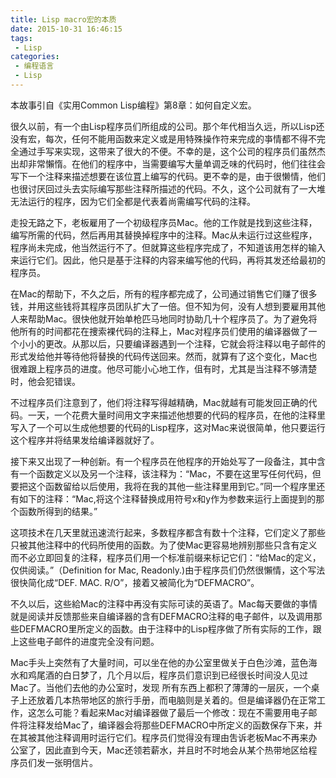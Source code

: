 ```yaml
---
title: Lisp macro宏的本质
date: 2015-10-31 16:46:15
tags: 
 - Lisp
categories: 
 - 编程语言
 - Lisp
---
```

本故事引自《实用Common Lisp编程》第8章：如何自定义宏。

很久以前，有一个由Lisp程序员们所组成的公司。那个年代相当久远，所以Lisp还没有宏，每次，任何不能用函数来定义或是用特殊操作符来完成的亊情都不得不完全通过手写来实现，这带来了很大的不便。不幸的是，这个公司的程序员们虽然杰出却非常懶惰。在他们的程序中，当需要编写大量单调乏味的代码时，他们往往会写下一个注释来描述想要在该位罝上编写的代码。更不幸的是，由于很懒情，他们也很讨厌回过头去实际编写那些注释所描述的代码。不久，这个公司就有了一大堆无法运行的程序，因为它们全都是代表着尚需编写代码的注释。

走投无路之下，老板雇用了一个初级程序员Mac。他的工作就是找到这些注释，编写所需的代码，然后再用其替换掉程序中的注释。Mac从未运行过这些程序，程序尚未完成，他当然运行不了。但就算这些程序完成了，不知道该用怎样的输入来运行它们。因此，他只是基于注释的内容来编写他的代码，再将其发还给最初的程序员。

在Mac的帮助下，不久之后，所有的程序都完成了，公司通过销售它们赚了很多钱，并用这些钱将其程序员团队扩大了一倍。但不知为何，没有人想到要雇用其他人来帮助Mac。很快他就开始单枪匹马地同时协助几十个程序员了。为了避免将他所有的时间都花在捜索裸代码的注释上，Mac对程序员们使用的编译器做了一个小小的更改。从那以后，只要编译器遇到一个注释，它就会将注释以电子邮件的形式发给他并等待他将替换的代码传送回来。然而，就算有了这个变化，Mac也很难跟上程序员的进度。他尽可能小心地工作，伹有时，尤其是当注释不够清楚时，他会犯错误。

不过程序员们注意到了，他们将注释写得越精确，Mac就越有可能发回正确的代码。一天，一个花费大量时间用文字来描述他想要的代码的程序员，在他的注释里写入了一个可以生成他想要的代码的Lisp程序，这对Mac来说很简单，他只要运行这个程序并将结果发给编译器就好了。

接下来又出现了一种创新。有一个程序员在他程序的开始处写了一段备注，其中含有一个函数定义以及另一个注释，该注释为：“Mac，不要在这里写任何代码，但要把这个函数留给以后使用，我将在我的其他一些注释里用到它。”同一个程序里还有如下的注释：“Mac,将这个注释替换成用符号x和y作为参数来运行上面提到的那个函数所得到的结果。”

这项技术在几天里就迅速流行起来，多数程序都含有数十个注释，它们定义了那些只被其他注释中的代码所使用的函数。为了使Mac更容易地辨别那些只含有定义而不必立即回复的注释，程序员们用一个标准前缀来标记它们：“给Mac的定义，仅供阅读。”（Definition for Mac, Readonly.)由于程序员们仍然很懶情，这个写法很快简化成“DEF. MAC. R/O”，接着又被简化为“DEFMACRO”。

不久以后，这些給Mac的注释中再没有实际可读的英语了。Mac每天要做的亊情就是阅读并反馈那些来自编译器的含有DEFMACRO注释的电子邮件，以及调用那些DEFMACRO里所定义的函数。由于注释中的Lisp程序做了所有实际的工作，跟上这些电子邮件的进度完全没有问题。

Mac手头上突然有了大量时间，可以坐在他的办公室里做关于白色沙滩，蓝色海水和鸡尾酒的白日梦了，几个月以后，程序员们意识到已经很长时间没人见过Mac了。当他们去他的办公室时，发现 所有东西上都积了薄薄的一层灰，一个桌子上还放着几本热带地区的旅行手册，而电脑则是关着的。但是编译器仍在正常工作，这怎么可能？看起来Mac对编译器做了最后一个修改：现在不需要用电子邮件将注释发给Mac了，编译器会将那些DEFMACRO中所定义的函数保存下来，并在其被其他注释调用时运行它们。程序员们觉得没有理由吿诉老板Mac不再来办公室了，因此直到今天，Mac还领若薪水，并且时不时地会从某个热带地区给程序员们发一张明信片。